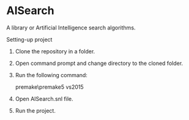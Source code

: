 # AISearch
A library or Artificial Intelligence search algorithms.

Setting-up project

1. Clone the repository in a folder.
2. Open command prompt and change directory to the cloned folder.
3. Run the following command:

   premake\premake5 vs2015
   
4. Open AISearch.snl file.
5. Run the project.
